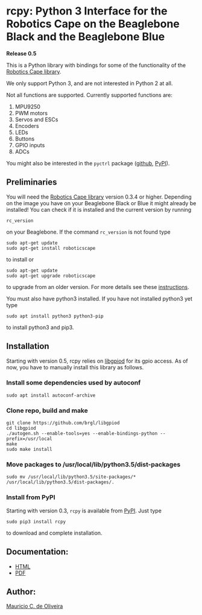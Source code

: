 rcpy: Python 3 Interface for the Robotics Cape on the Beaglebone Black and the Beaglebone Blue
==============================================================================================

**Release 0.5**

This is a Python library with bindings for some of the functionality of the [Robotics Cape library](https://github.com/StrawsonDesign/Robotics_Cape_Installer).

We only support Python 3, and are not interested in Python 2 at all.

Not all functions are supported. Currently supported functions are:

1.  MPU9250
2.  PWM motors
3.  Servos and ESCs
4.  Encoders
5.  LEDs
6.  Buttons
7.  GPIO inputs
8.  ADCs

You might also be interested in the `pyctrl` package ([github](https://github.com/mcdeoliveira/pyctrl), [PyPI](https://pypi.python.org/pypi?:action=display&name=pyctrl)).

Preliminaries
-------------

You will need the [Robotics Cape library](https://github.com/StrawsonDesign/Robotics_Cape_Installer) version 0.3.4 or higher. Depending on the image you have on your Beaglebone Black or Blue it might already be installed! You can check if it is installed and the current version by running

    rc_version

on your Beaglebone. If the command `rc_version` is not found type

    sudo apt-get update
    sudo apt-get install roboticscape

to install or

    sudo apt-get update
    sudo apt-get upgrade roboticscape

to upgrade from an older version. For more details see these [instructions](http://strawsondesign.com/#!manual-install).

You must also have python3 installed. If you have not installed python3 yet type

    sudo apt install python3 python3-pip

to install python3 and pip3.

Installation
------------

Starting with version 0.5, rcpy relies on [libgpiod](https://github.com/brgl/libgpiod) for its gpio access. As of now, you have to manually install this library as follows.

### Install some dependencies used by autoconf

    sudo apt install autoconf-archive

### Clone repo, build and make

    git clone https://github.com/brgl/libgpiod
    cd libgpiod
    ./autogen.sh --enable-tools=yes --enable-bindings-python --prefix=/usr/local
    make
    sudo make install

### Move packages to /usr/local/lib/python3.5/dist-packages

    sudo mv /usr/local/lib/python3.5/site-packages/* /usr/local/lib/python3.5/dist-packages/.

### Install from PyPI

Starting with version 0.3, `rcpy` is available from [PyPI](https://pypi.python.org/pypi?:action=display&name=rcpy). Just type

    sudo pip3 install rcpy

to download and complete installation.

Documentation:
--------------

-   [HTML](http://guitar.ucsd.edu/rcpy/html/index.html)
-   [PDF](http://guitar.ucsd.edu/rcpy/rcpy.pdf)

Author:
-------

[Mauricio C. de Oliveira](http://control.ucsd.edu/mauricio)
